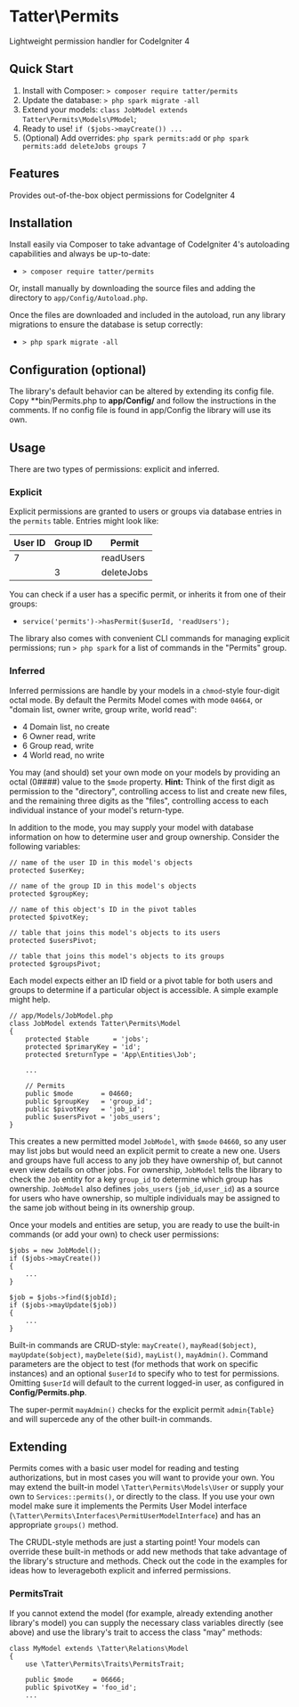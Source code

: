 # Tatter\Permits
Lightweight permission handler for CodeIgniter 4

## Quick Start

1. Install with Composer: `> composer require tatter/permits`
2. Update the database: `> php spark migrate -all`
3. Extend your models: `class JobModel extends Tatter\Permits\Models\PModel`;
4. Ready to use! `if ($jobs->mayCreate()) ...`
5. (Optional) Add overrides:
`php spark permits:add`
or
`php spark permits:add deleteJobs groups 7`

## Features

Provides out-of-the-box object permissions for CodeIgniter 4

## Installation

Install easily via Composer to take advantage of CodeIgniter 4's autoloading capabilities
and always be up-to-date:
* `> composer require tatter/permits`

Or, install manually by downloading the source files and adding the directory to
`app/Config/Autoload.php`.

Once the files are downloaded and included in the autoload, run any library migrations
to ensure the database is setup correctly:
* `> php spark migrate -all`

## Configuration (optional)

The library's default behavior can be altered by extending its config file. Copy
**bin/Permits.php to **app/Config/** and follow the instructions in the comments.
If no config file is found in app/Config the library will use its own.

## Usage

There are two types of permissions: explicit and inferred.

### Explicit 

Explicit permissions are granted to users or groups via database entries in the `permits`
table. Entries might look like:

| User ID | Group ID | Permit     |
| ------- | -------- | ---------- |
|       7 |          | readUsers  |
|         |        3 | deleteJobs |

You can check if a user has a specific permit, or inherits it from one of their groups:

* `service('permits')->hasPermit($userId, 'readUsers');`

The library also comes with convenient CLI commands for managing explicit permissions;
run `> php spark` for a list of commands in the "Permits" group.

### Inferred

Inferred permissions are handle by your models in a `chmod`-style four-digit octal mode. By
default the Permits Model comes with mode `04664`, or "domain list, owner write, group write,
world read":
* 4 Domain list, no create
* 6 Owner  read, write
* 6 Group  read, write
* 4 World  read, no write

You may (and should) set your own mode on your models by providing an octal (0####) value
to the `$mode` property. **Hint:** Think of the first digit as permission to the "directory",
controlling access to list and create new files, and the remaining three digits as the "files",
controlling access to each individual instance of your model's return-type.

In addition to the mode, you may supply your model with database information on how to
determine user and group ownership. Consider the following variables:
```
// name of the user ID in this model's objects
protected $userKey;

// name of the group ID in this model's objects
protected $groupKey;

// name of this object's ID in the pivot tables
protected $pivotKey;

// table that joins this model's objects to its users
protected $usersPivot;

// table that joins this model's objects to its groups
protected $groupsPivot;
```

Each model expects either an ID field or a pivot table for both users and groups to
determine if a particular object is accessible. A simple example might help.
```
// app/Models/JobModel.php
class JobModel extends Tatter\Permits\Model
{
	protected $table      = 'jobs';
	protected $primaryKey = 'id';
	protected $returnType = 'App\Entities\Job';
	
	...
		
	// Permits
	public $mode       = 04660;
	public $groupKey   = 'group_id';
	public $pivotKey   = 'job_id';
	public $usersPivot = 'jobs_users';
}
```
This creates a new permitted model `JobModel`, with `$mode` `04660`, so any user may list
jobs but would need an explicit permit to create a new one. Users and groups have full
access to any job they have ownership of, but cannot even view details on other jobs.
For ownership, `JobModel` tells the library to check the `Job` entity for a key
`group_id` to determine which group has ownership. `JobModel` also defines
`jobs_users` (`job_id`,`user_id`) as a source for users who have ownership, so multiple
individuals may be assigned to the same job without being in its ownership group.

Once your models and entities are setup, you are ready to use the built-in commands
(or add your own) to check user permissions:
```
$jobs = new JobModel();
if ($jobs->mayCreate())
{
	...
}

$job = $jobs->find($jobId);
if ($jobs->mayUpdate($job))
{
	...
}
```
Built-in commands are CRUD-style: `mayCreate()`, `mayRead($object)`, `mayUpdate($object)`,
`mayDelete($id)`, `mayList()`, `mayAdmin()`. Command parameters are the object to test (for
methods that work on specific instances) and an optional `$userId` to specify who to test
for permissions. Omitting `$userId` will default to the current logged-in user, as
configured in **Config/Permits.php**.

The super-permit `mayAdmin()` checks for the explicit permit `admin{Table}` and will
supercede any of the other built-in commands.

## Extending

Permits comes with a basic user model for reading and testing authorizations,
but in most cases you will want to provide your own. You may extend the built-in model
`\Tatter\Permits\Models\User` or supply your own to `Services::permits()`, or directly
to the class. If you use your own model make sure it implements the Permits User Model
interface (`\Tatter\Permits\Interfaces\PermitUserModelInterface`) and has an appropriate
`groups()` method.

The CRUDL-style methods are just a starting point! Your models can override these built-in
methods or add new methods that take advantage of the library's structure and methods.
Check out the code in the examples for ideas how to leverageboth explicit and inferred
permissions.

### PermitsTrait

If you cannot extend the model (for example, already extending another library's model)
you can supply the necessary class variables directly (see above) and use the library's
trait to access the class "may" methods:
```
class MyModel extends \Tatter\Relations\Model
{
	use \Tatter\Permits\Traits\PermitsTrait;
	
	public $mode     = 06666;
	public $pivotKey = 'foo_id';
	...
```
